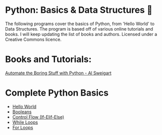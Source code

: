 # Python: Basics & Data Structures :snake: 
The following programs cover the basics of Python, from 'Hello World' to Data Structures.
The program is  based off of  various online tutorials and books. I will keep updating 
the list of books and authors. Licensed under a Creative Commons licence.
# Books and Tutorials:
[Automate the Boring Stuff with Python - Al Sweigart](http://automatetheboringstuff.com/)
# Complete Python Basics
* [Hello World](https://github.com/loej/Python-DataStructures/blob/master/Complete%20Python%20Basics/basics-HelloWorld.py)
* [Booleans](https://github.com/loej/Python-DataStructures/blob/master/Complete%20Python%20Basics/boolean.py) 
* [Control Flow (If-Elif-Else)](https://github.com/loej/Python-DataStructures/blob/master/Complete%20Python%20Basics/if-ifelse-statements.py)
* [While Loops](https://github.com/loej/Python-DataStructures/blob/master/Complete%20Python%20Basics/while-loops.py)
* [For Loops](https://github.com/loej/Python-DataStructures/blob/master/Complete%20Python%20Basics/for-loops.py)
